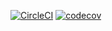 [![CircleCI](https://circleci.com/gh/HarvestProfit/harvest-profit-api-core.svg?style=svg&circle-token=1b4aaf037d0fc472f191c6c6ed967319f7703ac7)](https://circleci.com/gh/HarvestProfit/harvest-profit-api-core)
[![codecov](https://codecov.io/gh/HarvestProfit/harvest-profit-api-core/branch/master/graph/badge.svg)](https://codecov.io/gh/HarvestProfit/harvest-profit-api-core)
